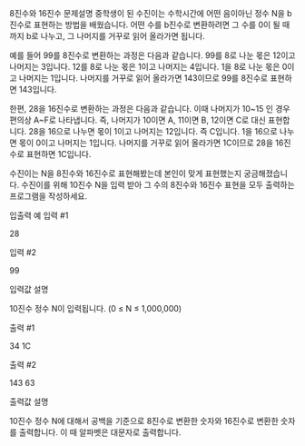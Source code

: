 8진수와 16진수
문제설명
중학생이 된 수진이는 수학시간에 어떤 음이아닌 정수 N을 b진수로 표현하는 방법을 배웠습니다.
어떤 수를 b진수로 변환하려면 그 수를 0이 될 때까지 b로 나누고, 그 나머지를 거꾸로 읽어 올라가면 됩니다.

예를 들어 99를 8진수로 변환하는 과정은 다음과 같습니다.
99를 8로 나눈 몫은 12이고 나머지는 3입니다.
12를 8로 나눈 몫은 1이고 나머지는 4입니다.
1을 8로 나눈 몫은 0이고 나머지는 1입니다.
나머지를 거꾸로 읽어 올라가면 143이므로 99를 8진수로 표현하면 143입니다.

한편, 28을 16진수로 변환하는 과정은 다음과 같습니다.
이때 나머지가 10~15 인 경우 편의상 A~F로 나타냅니다. 즉, 나머지가 10이면 A, 11이면 B, 12이면 C로 대신 표현합니다.
28을 16으로 나누면 몫이 1이고 나머지는 12입니다. 즉 C입니다.
1을 16으로 나누면 몫이 0이고 나머지는 1입니다.
나머지를 거꾸로 읽어 올라가면 1C이므로 28을 16진수로 표현하면 1C입니다.

수진이는 N을 8진수와 16진수로 표현해봤는데 본인이 맞게 표현했는지 궁금해졌습니다.
수진이를 위해 10진수 N을 입력 받아 그 수의 8진수와 16진수 표현을 모두 출력하는 프로그램을 작성하세요.

입출력 예
입력 #1

28

입력 #2

99

입력값 설명

10진수 정수 N이 입력됩니다. (0 ≤ N ≤ 1,000,000)

출력 #1

34 1C

출력 #2

143 63

출력값 설명

10진수 정수 N에 대해서 공백을 기준으로 8진수로 변환한 숫자와 16진수로 변환한 숫자를 출력합니다. 이 때 알파벳은 대문자로 출력합니다.